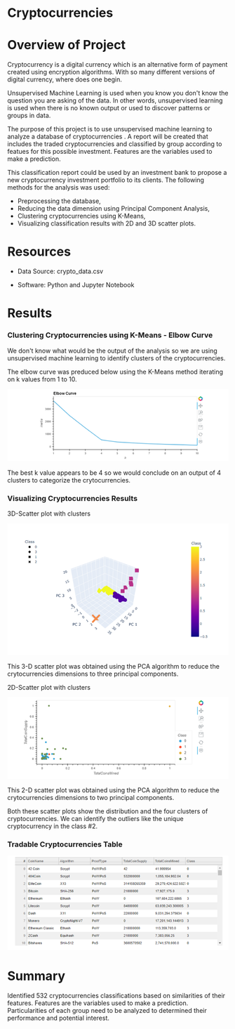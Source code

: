 # Cryptocurrencies

# Overview of Project

Cryptocurrency is a digital currency which is an alternative form of payment created using encryption algorithms. With so many different versions of digital currency, where does one begin.

Unsupervised Machine Learning is used when you know you don't know the question you are asking of the data. In other words, unsupervised learning is used when there is no known output or used to discover patterns or groups in data.

The purpose of this project is to use unsupervised machine learning to analyze a database of cryptocurrencies . A report will be created that includes the traded cryptocurrencies and classified by group according to featues for this possible investment. Features are the variables used to make a prediction.

 
This classification report could be used by an investment bank to propose a new cryptocurrency investment portfolio to its clients.
The following methods for the analysis was used:

- Preprocessing the database,
- Reducing the data dimension using Principal Component Analysis,
- Clustering cryptocurrencies using K-Means,
- Visualizing classification results with 2D and 3D scatter plots.

# Resources

- Data Source: crypto_data.csv

- Software: Python and Jupyter Notebook

# Results

### Clustering Cryptocurrencies using K-Means - Elbow Curve

We don't know what would be the output of the analysis so we are using unsupervised machine learning to identify clusters of the cryptocurrencies.

The elbow curve was preduced below using the K-Means method iterating on k values from 1 to 10.

![elbow_curve](https://github.com/acegal1/Cryptocurrencies/blob/main/images/elbow_curve.png)


The best k value appears to be 4 so we would conclude on an output of 4 clusters to categorize the crytocurrencies.

### Visualizing Cryptocurrencies Results

3D-Scatter plot with clusters

![3DPLOT](https://github.com/acegal1/Cryptocurrencies/blob/main/images/3D-Scatter_plot.png)

This 3-D scatter plot was obtained using the PCA algorithm to reduce the crytocurrencies dimensions to three principal components.

2D-Scatter plot with clusters

![Scatter_plot](https://github.com/acegal1/Cryptocurrencies/blob/main/images/2D-Scatter_plot.png)

This 2-D scatter plot was obtained using the PCA algorithm to reduce the crytocurrencies dimensions to two principal components.

Both these scatter plots show the distribution and the four clusters of cryptocurrencies.
We can identify the outliers like the unique cryptocurrency in the class #2.

### Tradable Cryptocurrencies Table

![Crypto Table](https://github.com/acegal1/Cryptocurrencies/blob/main/images/Trabable_Crypto.png)


# Summary
Identified 532 cryptocurrencies classifications based on similarities of their features. Features are the variables used to make a prediction. Particularities of each group need to be analyzed to determined their performance and potential interest. 


